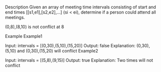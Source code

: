 Description
Given an array of meeting time intervals consisting of start and end times [[s1,e1],[s2,e2],...] (si < ei), determine if a person could attend all meetings.

(0,8),(8,10) is not conflict at 8

Example
Example1

Input: intervals = [(0,30),(5,10),(15,20)]
Output: false
Explanation:
(0,30), (5,10) and (0,30),(15,20) will conflict
Example2

Input: intervals = [(5,8),(9,15)]
Output: true
Explanation:
Two times will not conflict
